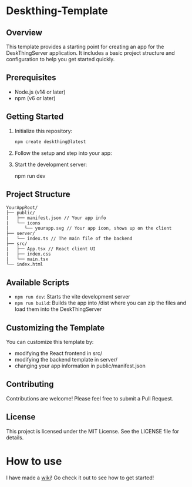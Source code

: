 # Deskthing-Template

## Overview

This template provides a starting point for creating an app for the DeskThingServer application. It includes a basic project structure and configuration to help you get started quickly.

## Prerequisites

- Node.js (v14 or later)
- npm (v6 or later)

## Getting Started

1. Initialize this repository:
   
   ```sh
   npm create deskthing@latest
   ```
   

2. Follow the setup and step into your app:
   

3. Start the development server:
   
   npm run dev
   

## Project Structure

```
YourAppRoot/
├── public/
|   ├── manifest.json // Your app info
|   └── icons
|      └── yourapp.svg // Your app icon, shows up on the client
├── server/
|   └── index.ts // The main file of the backend
├── src/
|   ├── App.tsx // React client UI
|   ├── index.css
|   └── main.tsx
└── index.html
```

## Available Scripts

- `npm run dev`: Starts the vite development server
- `npm run build`: Builds the app into /dist where you can zip the files and load them into the DeskThingServer

## Customizing the Template

You can customize this template by:
- modifying the React frontend in src/
- modifying the backend template in server/
- changing your app information in public/manifest.json

## Contributing

Contributions are welcome! Please feel free to submit a Pull Request.

## License

This project is licensed under the MIT License. See the LICENSE file for details.

# How to use

I have made a [wiki](https://github.com/RandomDebugGuy/DeskThing-apps-wiki/)! Go check it out to see how to get started!
